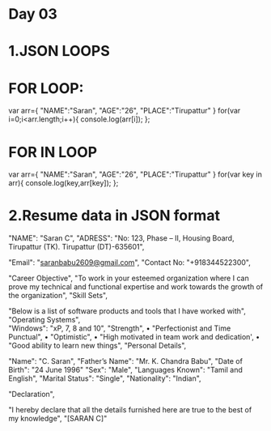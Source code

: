 # Day 03
# 1.JSON LOOPS
# FOR LOOP:
var arr={
"NAME":"Saran",
"AGE":"26",
"PLACE":"Tirupattur"
}
for(var i=0;i<arr.length;i++){
console.log(arr[i]);
};

# FOR IN LOOP
var arr={
"NAME":"Saran",
"AGE":"26",
"PLACE":"Tirupattur"
}
for(var key in arr){
console.log(key,arr[key]);
};

# 2.Resume data in JSON format

"NAME":       "Saran C",
"ADRESS":     "No: 123, Phase – II, Housing Board, Tirupattur (TK).
               Tirupattur (DT)-635601",

"Email":     "saranbabu2609@gmail.com",
"Contact No: "+918344522300",
 

"Career Objective",
             "To work in your esteemed organization where I can prove my technical and functional expertise and work towards the growth of the organization",
 "Skill Sets",
 
"Below is a list of software products and tools that I have worked with",
 "Operating Systems",	
              "Windows": "xP, 7, 8 and 10",
"Strength",
            •	"Perfectionist and Time Punctual",
            •	"Optimistic",
            •	"High motivated in team work and dedication',
            •	"Good ability to learn new things",
"Personal Details",

"Name":	"C. Saran",
"Father’s Name":	  "Mr. K. Chandra Babu",
"Date of Birth":	  "24 June 1996"
"Sex":	            "Male",
"Languages Known": 	"Tamil and English",
"Marital Status":	  "Single",
"Nationality":	    "Indian",


"Declaration",

"I hereby declare that all the details furnished here are true to the best of my knowledge",
"[SARAN C]"


 

